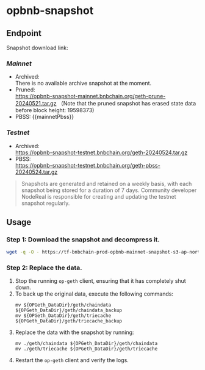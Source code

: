 # opbnb-snapshot

## Endpoint

Snapshot download link:
### *Mainnet*
- Archived:  
There is no available archive snapshot at the moment.
- Pruned:  
https://opbnb-snapshot-mainnet.bnbchain.org/geth-prune-20240521.tar.gz 
（Note that the pruned snapshot has erased state data before block height: 19598373)
- PBSS:
{{mainnetPbss}} 
### *Testnet*
- Archived:  
https://opbnb-snapshot-testnet.bnbchain.org/geth-20240524.tar.gz
- PBSS:  
https://opbnb-snapshot-testnet.bnbchain.org/geth-pbss-20240524.tar.gz


> Snapshots are generated and retained on a weekly basis, with each snapshot being stored for a duration of 7 days. Community developer NodeReal is responsible for creating and updating the testnet snapshot regularly.

## Usage

### Step 1: Download the snapshot and decompress it.

```bash
wget -q -O - https://tf-bnbchain-prod-opbnb-mainnet-snapshot-s3-ap-northeast-1.s3.ap-northeast-1.amazonaws.com/geth-20231012.tar.gz | tar -xvf -
```

### Step 2: Replace the data.

1. Stop the running `op-geth` client, ensuring that it has completely shut down.
2. To back up the original data, execute the following commands:
    ```
    mv ${OPGeth_DataDir}/geth/chaindata ${OPGeth_DataDir}/geth/chaindata_backup
    mv ${OPGeth_DataDir}/geth/triecache ${OPGeth_DataDir}/geth/triecache_backup
    ```
3. Replace the data with the snapshot by running:
    ```
    mv ./geth/chaindata ${OPGeth_DataDir}/geth/chaindata
    mv ./geth/triecache ${OPGeth_DataDir}/geth/triecache
    ```
4. Restart the `op-geth` client and verify the logs.
